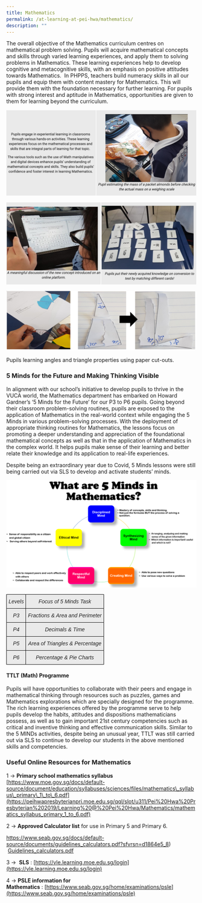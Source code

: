 ```yaml
---
title: Mathematics
permalink: /at-learning-at-pei-hwa/mathematics/
description: ""
---
```

The overall objective of the Mathematics curriculum centres on mathematical problem solving. Pupils will acquire mathematical concepts and skills through varied learning experiences, and apply them to solving problems in Mathematics. These learning experiences help to develop cognitive and metacognitive skills, with an emphasis on positive attitudes towards Mathematics.  In PHPPS, teachers build numeracy skills in all our pupils and equip them with content mastery for Mathematics. This will provide them with the foundation necessary for further learning. For pupils with strong interest and aptitude in Mathematics, opportunities are given to them for learning beyond the curriculum.

![](/images/math%201.png)

![](/images/math%202.png)

![](/images/math%204.png)

Pupils learning angles and triangle properties using paper cut-outs.

### 5 Minds for the Future and Making Thinking Visible

In alignment with our school’s initiative to develop pupils to thrive in the VUCA world, the Mathematics department has embarked on Howard Gardner’s ‘5 Minds for the Future’ for our P3 to P6 pupils. Going beyond their classroom problem-solving routines, pupils are exposed to the application of Mathematics in the real-world context while engaging the 5 Minds in various problem-solving processes. With the deployment of appropriate thinking routines for Mathematics, the lessons focus on promoting a deeper understanding and appreciation of the foundational mathematical concepts as well as that in the application of Mathematics in the complex world. It helps pupils make sense of their learning and better relate their knowledge and its application to real-life experiences. 

Despite being an extraordinary year due to Covid, 5 Minds lessons were still being carried out via SLS to develop and activate students’ minds.

![](/images/math%205.png)

<style type="text/css">
.tg  {border-collapse:collapse;border-spacing:0;}
.tg td{border-color:black;border-style:solid;border-width:1px;font-family:Arial, sans-serif;font-size:14px;
  overflow:hidden;padding:10px 5px;word-break:normal;}
.tg th{border-color:black;border-style:solid;border-width:1px;font-family:Arial, sans-serif;font-size:14px;
  font-weight:normal;overflow:hidden;padding:10px 5px;word-break:normal;}
.tg .tg-w1y3{background-color:#EAEAEA;color:#222;font-style:italic;text-align:center;vertical-align:top}
</style>
<table class="tg">
<thead>
  <tr>
    <th class="tg-w1y3">Levels</th>
    <th class="tg-w1y3">Focus of 5 Minds Task</th>
  </tr>
</thead>
<tbody>
  <tr>
    <td class="tg-w1y3">P3</td>
    <td class="tg-w1y3">Fractions &amp; Area and Perimeter</td>
  </tr>
  <tr>
    <td class="tg-w1y3">P4</td>
    <td class="tg-w1y3">Decimals &amp; Time</td>
  </tr>
  <tr>
    <td class="tg-w1y3">P5</td>
    <td class="tg-w1y3">Area of Triangles &amp; Percentage</td>
  </tr>
  <tr>
    <td class="tg-w1y3">P6</td>
    <td class="tg-w1y3">Percentage &amp; Pie Charts</td>
  </tr>
</tbody>
</table>

#### **TTLT (Math) Programme**

Pupils will have opportunities to collaborate with their peers and engage in mathematical thinking through resources such as puzzles, games and Mathematics explorations which are specially designed for the programme. The rich learning experiences offered by the programme serve to help pupils develop the habits, attitudes and dispositions mathematicians possess, as well as to gain important 21st century competencies such as critical and inventive thinking and effective communication skills. Similar to the 5 MINDs activities, despite being an unusual year, TTLT was still carried out via SLS to continue to develop our students in the above mentioned skills and competencies.  

  

  

### Useful Online Resources for Mathematics

1 → **Primary school mathematics syllabus**
[https://www.moe.gov.sg/docs/default-source/document/education/syllabuses/sciences/files/mathematics\_syllabus\_primary\_1\_to\_6.pdf](https://peihwapresbyterianpri.moe.edu.sg/qql/slot/u311/Pei%20Hwa%20Presbyterian%202019/Learning%20@%20Pei%20Hwa/Mathematics/mathematics_syllabus_primary_1_to_6.pdf)

  

2 → **Approved Calculator list** for use in Primary 5 and Primary 6. 

https://www.seab.gov.sg/docs/default-source/documents/guidelines_calculators.pdf?sfvrsn=d1864e5_8)           [Guidelines\_calculators.pdf](https://www.seab.gov.sg/docs/default-source/documents/guidelines_calculators.pdf?sfvrsn=d1864e5_8)   

  

3 →  **SLS** : [https://vle.learning.moe.edu.sg/login](https://vle.learning.moe.edu.sg/login)

  

4 → **PSLE information for Mathematics** : [https://www.seab.gov.sg/home/examinations/psle](https://www.seab.gov.sg/home/examinations/psle)